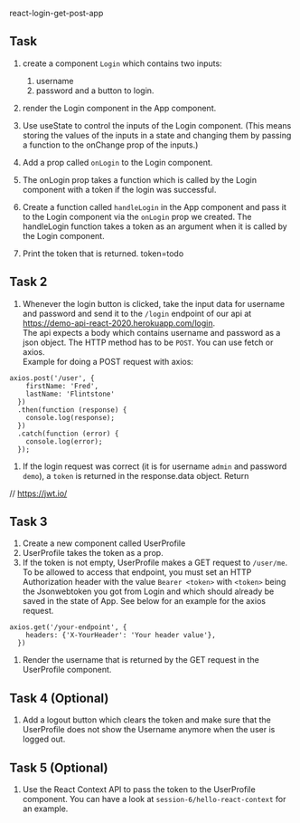 
react-login-get-post-app

## Task
1. create a component `Login` which contains two inputs:
    1. username
    1. password
    and a button to login.
1. render the Login component in the App component.

1. Use useState to control the inputs of the Login component. (This means storing the values of the inputs in a state and changing them by passing a function to the onChange prop of the inputs.)
1. Add a prop called `onLogin` to the Login component.

1. The onLogin prop takes a function which is called by the Login component with a token if the login was successful.

1. Create a function called `handleLogin` in the App component and pass it to the Login component via the `onLogin` prop we created. The handleLogin function takes a token as an argument when it is called by the Login component.
1. Print the token that is returned.  token=todo


## Task 2

1. Whenever the login button is clicked, take the input data for username and password and send it to the `/login` endpoint of our api at https://demo-api-react-2020.herokuapp.com/login.  
  The api expects a body which contains username and password as a json object. The HTTP method has to be `POST`. You can use fetch or axios.  
  Example for doing a POST request with axios:
```ecmascript 6
axios.post('/user', {
    firstName: 'Fred',
    lastName: 'Flintstone'
  })
  .then(function (response) {
    console.log(response);
  })
  .catch(function (error) {
    console.log(error);
  });
``` 
1. If the login request was correct (it is for username `admin` and password `demo`), a `token` is returned in the response.data object. Return

// https://jwt.io/


## Task 3
1. Create a new component called UserProfile
1. UserProfile takes the token as a prop.
1. If the token is not empty, UserProfile makes a GET request to `/user/me`. To be allowed to access that endpoint, you must set an HTTP Authorization header with the value `Bearer <token>` with `<token>` being the Jsonwebtoken you got from Login and which should already be saved in the state of App. See below for an example for the axios request.  
```ecmascript 6
axios.get('/your-endpoint', {
    headers: {'X-YourHeader': 'Your header value'},
  })
```
1. Render the username that is returned by the GET request in the UserProfile component.
## Task 4 (Optional)
1. Add a logout button which clears the token and make sure that the UserProfile does not show the Username anymore when the user is logged out.
## Task 5 (Optional)
1. Use the React Context API to pass the token to the UserProfile component. You can have a look at `session-6/hello-react-context` for an example. 
